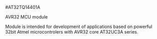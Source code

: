 <!--- PrjInfo ---> <!--- Please remove this line after manually editing --->
<!--- 00a56be08b96043df9e37d6aff7b6990 --->
<!--- Created:20170111-16:38: ---> 
<!--- Author:Mlab: ---> 
<!--- AuthorEmail:mlab@mlab.cz: ---> 
<!--- Tags:imported: ---> 
<!--- Ust:http://www.ust.cz/shop/product_info.php?cPath=22_23&products_id=251: ---> 
<!--- Name:AT32TQ14401A: --->
#AT32TQ14401A 
<!--- LongName --->
AVR32 MCU module
<!--- ELongName ---> 

<!--- Lead --->
Module is intended for development of applications based on powerful 32bit Atmel microcontrolers with AVR32 core AT32UC3A series.
<!--- ELead ---> 


​
​
<!--- Description --->
<!--- EDescription --->
<!--- Content --->
<!--- EContent --->
            